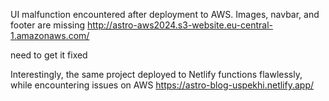 UI malfunction encountered after deployment to AWS. Images, navbar, and footer are missing
http://astro-aws2024.s3-website.eu-central-1.amazonaws.com/

need to get it fixed

Interestingly, the same project deployed to Netlify functions flawlessly, while encountering issues on AWS
https://astro-blog-uspekhi.netlify.app/

